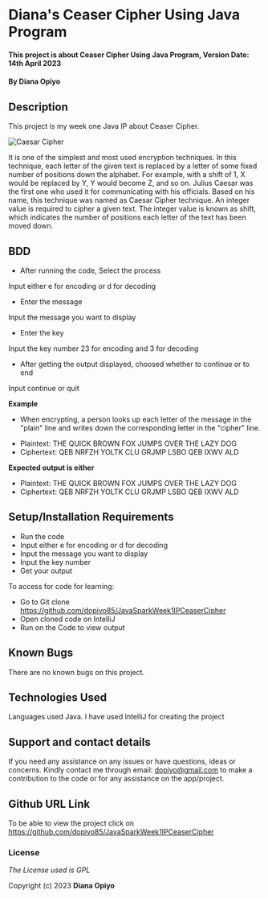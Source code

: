 # Diana's Ceaser Cipher Using Java Program

#### This project is about Ceaser Cipher Using Java Program, Version Date: 14th April 2023

#### By **Diana Opiyo**

## Description

This project is my week one Java IP about Ceaser Cipher. 


![Caesar Cipher](https://upload.wikimedia.org/wikipedia/commons/thumb/4/4a/Caesar_cipher_left_shift_of_3.svg/320px-Caesar_cipher_left_shift_of_3.svg.png)



It is one of the simplest and most used encryption techniques. In this technique, each letter of the given text is replaced by a letter of some fixed 
number of positions down the alphabet. For example, with a shift of 1, X would be replaced by Y, Y would become Z, and so on. Julius Caesar was the first
one who used it for communicating with his officials. Based on his name, this technique was named as Caesar Cipher technique.
An integer value is required to cipher a given text. The integer value is known as shift, which indicates the number of positions each letter of the text 
has been moved down.

## BDD
* After running the code, Select the process

Input either e for encoding or d for decoding

* Enter the message

Input the message you want to display

* Enter the key 

Input the key number 23 for encoding and 3 for decoding

* After getting the output displayed, choosed whether to continue or to end

Input continue or quit

**Example**
* When encrypting, a person looks up each letter of the message in the "plain"
line and writes down the corresponding letter in the "cipher" line.
- Plaintext:  THE QUICK BROWN FOX JUMPS OVER THE LAZY DOG
- Ciphertext: QEB NRFZH YOLTK CLU GRJMP LSBO QEB IXWV ALD

**Expected output is either**

- Plaintext:  THE QUICK BROWN FOX JUMPS OVER THE LAZY DOG
- Ciphertext: QEB NRFZH YOLTK CLU GRJMP LSBO QEB IXWV ALD


## Setup/Installation Requirements
- Run the code
- Input either e for encoding or d for decoding
- Input the message you want to display
- Input the key number
- Get your output

To access for code for learning:

- Go to Git clone https://github.com/dopiyo85/JavaSparkWeek1IPCeaserCipher
- Open cloned code on IntelliJ
- Run on the Code to view output

## Known Bugs

There are no known bugs on this project.

## Technologies Used

Languages used Java. I have used IntelliJ for creating the project

## Support and contact details

If you need any assistance on any issues or have questions, ideas or concerns. Kindly contact me through email: dopiyo@gmail.com to make a contribution to the code or for any assistance on the app/project.

## Github URL Link

To be able to view the project click on https://github.com/dopiyo85/JavaSparkWeek1IPCeaserCipher

### License

_The License used is GPL_

Copyright (c) 2023 **Diana Opiyo**
